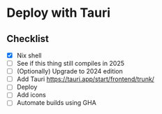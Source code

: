 # Deploy with Tauri

## Checklist

- [x] Nix shell
- [ ] See if this thing still compiles in 2025
- [ ] (Optionally) Upgrade to 2024 edition
- [ ] Add Tauri https://tauri.app/start/frontend/trunk/
- [ ] Deploy
- [ ] Add icons
- [ ] Automate builds using GHA
